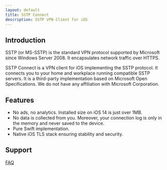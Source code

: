 ```yaml
---
layout: default
title: SSTP Connect
description: SSTP VPN Client for iOS
---
```


## Introduction

SSTP (or MS-SSTP) is the standard VPN protocol supported by Microsoft since Windows Server 2008. It encapsulates network traffic over HTTPS.

SSTP Connect is a VPN client for iOS implementing the SSTP protocol. It connects you to your home and workplace running compatible SSTP servers. 
It is a third-party implementation based on Microsoft Open Specifications. We do not have any affiliation with Microsoft Corporation.

## Features

  - No ads, no analytics. Installed size on iOS 14 is just over 1MB.
  - No data is collected from you. Moreover, your connection log is only in the memory and never saved to the device.
  - Pure Swift implementation.
  - Native iOS TLS stack ensuring stability and security.

## Support

[FAQ](help.html)
